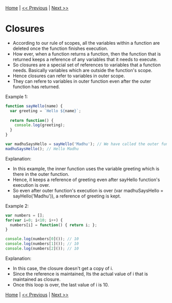 [Home](../README.md) | [<< Previous](Scope-Chain.md) | [Next >>](Scope-Chain.md)


# Closures

* According to our rule of scopes, all the variables within a function are deleted once the function finishes execution.
* How ever, when a function returns a function, then the function that is returned keeps a reference of any variables that it needs to execute.
* So closures are a special set of references to variables that a function needs. Basically variables which are outside the function's scope.
* Hence closures can refer to variables in outer scope.
* They can refere to variables in outer function even after the outer function has returned.

Example 1:

```js
function sayHello(name) {
  var greeting = `Hello ${name}`;
  
  return function() {
    console.log(greeting);
  }
}

var madhuSaysHello = sayHello('Madhu'); // We have called the outer function.
madhuSaysHello(); // Hello Madhu
```
Explanation:

* In this example, the inner function uses the variable greeting which is there in the outer function.
* Hence, it keeps a reference of greeting even after sayHello function's execution is over.
* So even after outer function's execution is over (var madhuSaysHello = sayHello('Madhu')), a reference of greeting is kept.


Example 2:

```js
var numbers = [];
for(var i=0; i<10; i++) {
  numbers[i] = function() { return i; };
}

console.log(numbers[0]()); // 10
console.log(numbers[1]()); // 10
console.log(numbers[2]()); // 10
```
Explanation:

* In this case, the closure doesn't get a copy of i. 
* Since the reference is maintained, Its the actual value of i that is maintained as closure.
* Once this loop is over, the last value of i is 10.


[Home](../README.md) | [<< Previous](Scope-Chain.md) | [Next >>](Scope-Chain.md)
